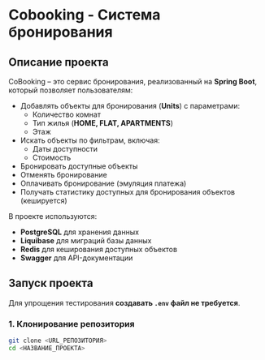 # Cobooking - Система бронирования

## Описание проекта

CoBooking – это сервис бронирования, реализованный на **Spring Boot**, который позволяет пользователям:

- Добавлять объекты для бронирования (**Units**) с параметрами:
  - Количество комнат
  - Тип жилья (**HOME, FLAT, APARTMENTS**)
  - Этаж
- Искать объекты по фильтрам, включая:
  - Даты доступности
  - Стоимость
- Бронировать доступные объекты
- Отменять бронирование
- Оплачивать бронирование (эмуляция платежа)
- Получать статистику доступных для бронирования объектов (кешируется)

В проекте используются:
- **PostgreSQL** для хранения данных
- **Liquibase** для миграций базы данных
- **Redis** для кеширования доступных объектов
- **Swagger** для API-документации

## Запуск проекта

Для упрощения тестирования **создавать `.env` файл не требуется**.

### 1. Клонирование репозитория

```sh
git clone <URL_РЕПОЗИТОРИЯ>
cd <НАЗВАНИЕ_ПРОЕКТА>
